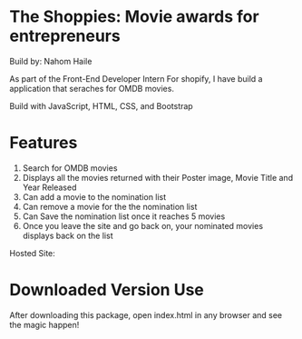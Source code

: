 # The Shoppies: Movie awards for entrepreneurs

Build by: Nahom Haile

As part of the Front-End Developer Intern For shopify, I have build a application that seraches for OMDB movies.

Build with JavaScript, HTML, CSS, and Bootstrap

# Features

1. Search for OMDB movies
2. Displays all the movies returned with their Poster image, Movie Title and Year Released
3. Can add a movie to the nomination list
4. Can remove a movie for the the nomination list
5. Can Save the nomination list once it reaches 5 movies
6. Once you leave the site and go back on, your nominated movies displays back on the list

Hosted Site:

# Downloaded Version Use

After downloading this package, open index.html in any browser and see the magic happen!
